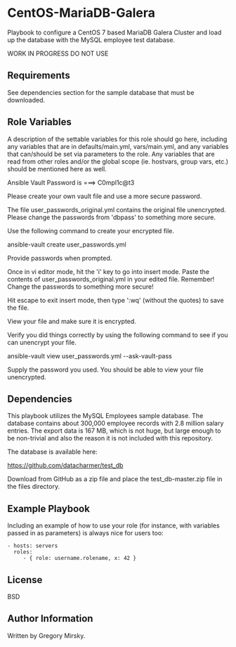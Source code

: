 CentOS-MariaDB-Galera
=====================

Playbook to configure a CentOS 7 based MariaDB Galera Cluster and load up the database with the MySQL employee test database.

WORK IN PROGRESS DO NOT USE


Requirements
------------

See dependencies section for the sample database that must be downloaded.

Role Variables
--------------

A description of the settable variables for this role should go here, including any variables that are in defaults/main.yml, vars/main.yml, and any variables that can/should be set via parameters to the role. Any variables that are read from other roles and/or the global scope (ie. hostvars, group vars, etc.) should be mentioned here as well.

Ansible Vault Password is ===>  C0mpl1c@t3

Please create your own vault file and use a more secure password.

The file user_passwords_original.yml contains the original file unencrypted. Please change the passwords from 'dbpass' to something more secure.

Use the following command to create your encrypted file.

ansible-vault create user_passwords.yml

Provide passwords when prompted.

Once in vi editor mode, hit the 'i' key to go into insert mode. Paste the contents of user_passwords_original.yml in your edited file. Remember! Change the passwords to something more secure!

Hit escape to exit insert mode, then type ':wq' (without the quotes) to save the file.

View your file and make sure it is encrypted.

Verify you did things correctly by using the following command to see if you can unencrypt your file.

ansible-vault view  user_passwords.yml --ask-vault-pass

Supply the password you used. You should be able to view your file unencrypted.


Dependencies
------------
This playbook utilizes the MySQL Employees sample database. The database contains about 300,000 employee records with 2.8 million salary entries. The export data is 167 MB, which is not huge, but large enough to be non-trivial and also the reason it is not included with this repository.

The database is available here:

https://github.com/datacharmer/test_db

Download from GitHub as a zip file and place the test_db-master.zip file in the files directory.

Example Playbook
----------------

Including an example of how to use your role (for instance, with variables passed in as parameters) is always nice for users too:

    - hosts: servers
      roles:
         - { role: username.rolename, x: 42 }

License
-------

BSD

Author Information
------------------

Written by Gregory Mirsky.
